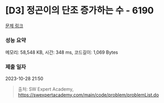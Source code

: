 # [D3] 정곤이의 단조 증가하는 수 - 6190 

[문제 링크](https://swexpertacademy.com/main/code/problem/problemDetail.do?contestProbId=AWcPjEuKAFgDFAU4) 

### 성능 요약

메모리: 58,548 KB, 시간: 348 ms, 코드길이: 1,069 Bytes

### 제출 일자

2023-10-28 21:50



> 출처: SW Expert Academy, https://swexpertacademy.com/main/code/problem/problemList.do